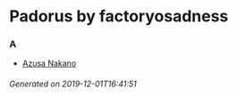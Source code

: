 # Padorus by factoryosadness

### A
* [Azusa Nakano](https://github.com/shadow578/Padoru-Padoru/blob/master/table-of-contents/characters/AzusaNakano.md)

###### Generated on 2019-12-01T16:41:51
